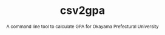<div align="center">
  <h1 align="center">csv2gpa</h1>
  <sup align="center">A command line tool to calculate GPA for Okayama Prefectural University</sup>
</div>
